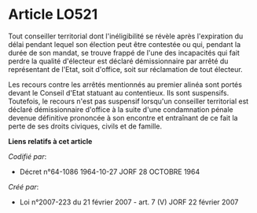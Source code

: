 # Article LO521

Tout conseiller territorial dont l'inéligibilité se révèle après l'expiration du délai pendant lequel son élection peut être
contestée ou qui, pendant la durée de son mandat, se trouve frappé de l'une des incapacités qui fait perdre la qualité
d'électeur est déclaré démissionnaire par arrêté du représentant de l'Etat, soit d'office, soit sur réclamation de tout
électeur.

Les recours contre les arrêtés mentionnés au premier alinéa sont portés devant le Conseil d'Etat statuant au contentieux. Ils
sont suspensifs. Toutefois, le recours n'est pas suspensif lorsqu'un conseiller territorial est déclaré démissionnaire
d'office à la suite d'une condamnation pénale devenue définitive prononcée à son encontre et entraînant de ce fait la perte
de ses droits civiques, civils et de famille.

**Liens relatifs à cet article**

_Codifié par_:

  - Décret n°64-1086 1964-10-27 JORF 28 OCTOBRE 1964

_Créé par_:

  - Loi n°2007-223 du 21 février 2007 - art. 7 (V) JORF 22 février 2007
